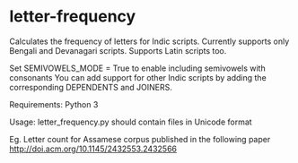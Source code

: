 letter-frequency
================

Calculates the frequency of letters for Indic scripts. Currently supports only Bengali and Devanagari scripts. Supports Latin scripts too.

Set SEMIVOWELS_MODE = True to enable including semivowels with consonants
You can add support for other Indic scripts by adding the corresponding DEPENDENTS and JOINERS.

Requirements: Python 3

Usage:
letter_frequency.py <folder name>
<folder name> should contain files in Unicode format

Eg. Letter count for Assamese corpus published in the following paper
http://doi.acm.org/10.1145/2432553.2432566
